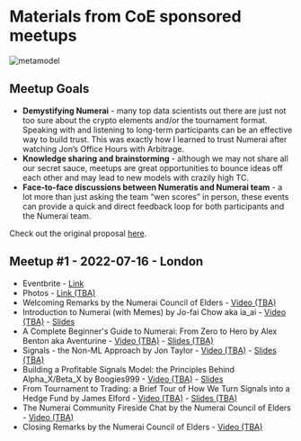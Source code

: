 # Materials from CoE sponsored meetups

![metamodel](https://i.ibb.co/3fq3rnP/the-metamodel-v01.jpg)

## Meetup Goals

- **Demystifying Numerai** - many top data scientists out there are just not too sure about the crypto elements and/or the tournament format. Speaking with and listening to long-term participants can be an effective way to build trust. This was exactly how I learned to trust Numerai after watching Jon’s Office Hours with Arbitrage.
- **Knowledge sharing and brainstorming** - although we may not share all our secret sauce, meetups are great opportunities to bounce ideas off each other and may lead to new models with crazily high TC.
- **Face-to-face discussions between Numeratis and Numerai team** - a lot more than just asking the team “wen scores” in person, these events can provide a quick and direct feedback loop for both participants and the Numerai team.

Check out the original proposal [here](https://forum.numer.ai/t/proposal-around-the-world-with-numeratis/5301).


## Meetup #1 - 2022-07-16 - London

- Eventbrite - [Link](https://www.eventbrite.com/e/numerai-community-meetuphackathon-tickets-353999751787)
- Photos - [Link (TBA)]()
- Welcoming Remarks by the Numerai Council of Elders - [Video (TBA)]()
- Introduction to Numerai (with Memes) by Jo-fai Chow aka ia_ai - [Video (TBA)]() - [Slides](https://drive.google.com/file/d/1348avbA_I-dinBjHLIOTmjDpTmHqDq31/view?usp=sharing)
- A Complete Beginner's Guide to Numerai: From Zero to Hero by Alex Benton aka Aventurine - [Video (TBA)]() - [Slides (TBA)]()
- Signals - the Non-ML Approach by Jon Taylor - [Video (TBA)]() - [Slides (TBA)]()
- Building a Profitable Signals Model: the Principles Behind Alpha_X/Beta_X by Boogies999 - [Video (TBA)]() - [Slides](https://drive.google.com/file/d/13E41muhnT0OT_UGbjeBujTyijt5YDiH7/view?usp=sharing)
- From Tournament to Trading: a Brief Tour of How We Turn Signals into a Hedge Fund by James Elford - [Video (TBA)]() - [Slides (TBA)]()
- The Numerai Community Fireside Chat by the Numerai Council of Elders - [Video (TBA)]()
- Closing Remarks by the Numerai Council of Elders - [Video (TBA)]()
